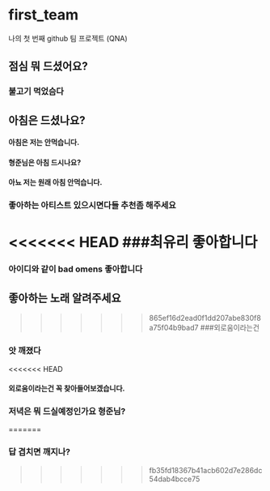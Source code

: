 # first_team
나의 첫 번째 github 팀 프로젝트 (QNA)
## 점심 뭐 드셨어요?
### 불고기 먹었슴다
## 아침은 드셨나요?
#### 아침은 저는 안먹습니다.
#### 형준님은 아침 드시나요?
#### 아뇨 저는 원래 아침 안먹습니다.
### 좋아하는 아티스트 있으시면다들 추천좀 해주세요
<<<<<<< HEAD
###최유리 좋아합니다
=======
 ### 아이디와 같이 bad omens 좋아합니다
 ## 좋아하는 노래 알려주세요
>>>>>>> 865ef16d2ead0f1dd207abe830f8a75f04b9bad7
###외로움이라는건
### 앗 깨졌다
<<<<<<< HEAD
#### 외로움이라는건 꼭 찾아들어보겠습니다.
### 저녁은 뭐 드실예정인가요 형준님?
=======
### 답 겹치면 깨지나?
>>>>>>> fb35fd18367b41acb602d7e286dc54dab4bcce75
